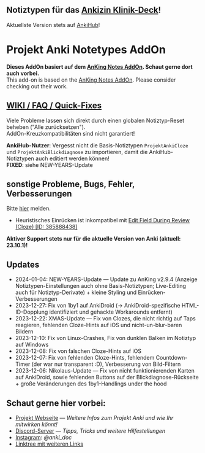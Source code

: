 ## Notiztypen für das [Ankizin Klinik-Deck](https://projekt-anki-bvmd.notion.site/Ankizin-v1-ehemals-Zankiphil-1c9899daf779485ebac8a4da35ce9f80)!
Aktuellste Version stets auf [AnkiHub](https://app.ankihub.net/decks/b2fa8710-93fc-48f3-ab4a-fd14f4435624)!

# Projekt Anki Notetypes AddOn
<b>Dieses AddOn basiert auf dem [AnKing Notes AddOn](https://github.com/AnKing-VIP/anking_notes_addon). Schaut gerne dort auch vorbei.</b><br>
This add-on is based on the [AnKing Notes AddOn](https://github.com/AnKing-VIP/anking_notes_addon). Please consider checking out their work.

## <a href="https://projekt-anki-bvmd.notion.site/a1a3eece169441b292f6a4da8d8b5b40?v=483e1b5bf4b540d09f4316e3f8509707" rel="nofollow">WIKI / FAQ / Quick-Fixes</a>
Viele Probleme lassen sich direkt durch einen globalen Notiztyp-Reset beheben ("Alle zurücksetzen").<br>AddOn-Kreuzkompatibilitäten sind nicht garantiert!

**AnkiHub-Nutzer**: Vergesst nicht die Basis-Notiztypen `ProjektAnkiCloze` und `ProjektAnkiBlickdiagnose` zu importieren, damit die AnkiHub-Notiztypen auch editiert werden können!<br>
**FIXED**: siehe NEW-YEARS-Update

## sonstige Probleme, Bugs, Fehler, Verbesserungen
Bitte <a href="https://github.com/ProjektAnki/notetype-addon/issues" rel="nofollow">hier</a> melden.
- Heuristisches Einrücken ist inkompatibel mit [Edit Field During Review (Cloze) [ID: 385888438]](https://ankiweb.net/shared/info/385888438)

**Aktiver Support stets nur für die aktuelle Version von Anki (aktuell: 23.10.1)!**

## Updates
- 2024-01-04: NEW-YEARS-Update — Update zu AnKing v2.9.4 (Anzeige Notiztypen-Einstellungen auch ohne Basis-Notiztypen; Live-Editing auch für Notiztyp-Derivate) + kleine Styling und Einrücken-Verbesserungen
- 2023-12-27: Fix von 1by1 auf AnkiDroid (→ AnkiDroid-spezifische HTML-ID-Dopplung identifiziert und gehackte Workarounds entfernt)
- 2023-12-22: XMAS-Update — Fix von Clozes, die nicht richtig auf Taps reagieren, fehlenden Cloze-Hints auf iOS und nicht-un-blur-baren Bildern
- 2023-12-10: Fix von Linux-Crashes, Fix von dunklen Balken im Notiztyp auf Windows
- 2023-12-08: Fix von falschen Cloze-Hints auf iOS
- 2023-12-07: Fix von fehlenden Cloze-Hints, fehlendem Countdown-Timer (der war nur transparent :D), Verbesserung von Bild-Filtern
- 2023-12-06: Nikolaus-Update — Fix von nicht funktionierenden Karten auf AnkiDroid, sowie fehlenden Buttons auf der Blickdiagnose-Rückseite + große Veränderungen des 1by1-Handlings under the hood

## Schaut gerne hier vorbei:
- <a href="https://anki.bvmd.de" rel="nofollow">Projekt Webseite</a> — <i>Weitere Infos zum Projekt Anki und wie Ihr mitwirken könnt!</i>
- <a href="https://discord.com/invite/5DMsDg8Rvu" rel="nofollow">Discord-Server</a> — <i>Tipps, Tricks und weitere Hilfestellungen</i>
- <a href="https://www.instagram.com/anki_doc" rel="nofollow">Instagram</a>: <i>@anki_doc</i>
- <a href="https://linktr.ee/anki_germany" rel="nofollow">Linktree mit weiteren Links</a>
